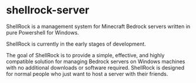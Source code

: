 # shellrock-server
ShellRock is a management system for Minecraft Bedrock servers written in pure Powershell for Windows.

ShellRock is currently in the early stages of development. 

The goal of ShellRock is to provide a simple, effective, and highly compatible solution for managing Bedrock servers on Windows machines with no additional downloads or software required. ShellRock is designed for normal people who just want to host a server with their friends.
